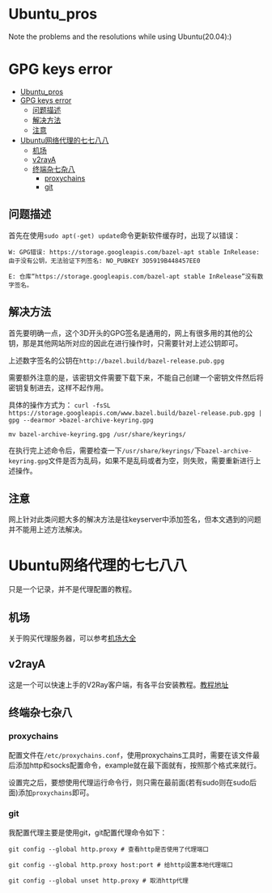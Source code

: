 # Ubuntu_pros
Note the problems and the resolutions while using Ubuntu(20.04):)

# GPG keys error
- [Ubuntu\_pros](#ubuntu_pros)
- [GPG keys error](#gpg-keys-error)
  - [问题描述](#问题描述)
  - [解决方法](#解决方法)
  - [注意](#注意)
- [Ubuntu网络代理的七七八八](#ubuntu网络代理的七七八八)
  - [机场](#机场)
  - [v2rayA](#v2raya)
  - [终端杂七杂八](#终端杂七杂八)
    - [proxychains](#proxychains)
    - [git](#git)

## 问题描述
首先在使用`sudo apt(-get) update`命令更新软件缓存时，出现了以错误：

`W: GPG错误: https://storage.googleapis.com/bazel-apt stable InRelease: 由于没有公钥，无法验证下列签名: NO_PUBKEY 3D5919B448457EE0`

`E: 仓库“https://storage.googleapis.com/bazel-apt stable InRelease”没有数字签名。`

## 解决方法
首先要明确一点，这个3D开头的GPG签名是通用的，网上有很多用的其他的公钥，那是其他网站所对应的因此在进行操作时，只需要针对上述公钥即可。

上述数字签名的公钥在`http://bazel.build/bazel-release.pub.gpg`

需要额外注意的是，该密钥文件需要下载下来，不能自己创建一个密钥文件然后将密钥复制进去，这样不起作用。

具体的操作方式为：
`curl -fsSL https://storage.googleapis.com/www.bazel.build/bazel-release.pub.gpg | gpg --dearmor >bazel-archive-keyring.gpg`

`mv bazel-archive-keyring.gpg /usr/share/keyrings/`

在执行完上述命令后，需要检查一下`/usr/share/keyrings/`下`bazel-archive-keyring.gpg`文件是否为乱码，如果不是乱码或者为空，则失败，需要重新进行上述操作。

## 注意
网上针对此类问题大多的解决方法是往keyserver中添加签名，但本文遇到的问题并不能用上述方法解决。

# Ubuntu网络代理的七七八八
只是一个记录，并不是代理配置的教程。
## 机场
关于购买代理服务器，可以参考[机场大全](http://duyaoss.com)
## v2rayA
这是一个可以快速上手的V2Ray客户端，有各平台安装教程。[教程地址](https://v2raya.org)
## 终端杂七杂八
### proxychains
配置文件在`/etc/proxychains.conf`，使用proxychains工具时，需要在该文件最后添加http和socks配置命令，example就在最下面就有，按照那个格式来就行。

设置完之后，要想使用代理运行命令行，则只需在最前面(若有sudo则在sudo后面)添加`proxychains`即可。
### git
我配置代理主要是使用git，git配置代理命令如下：
```
git config --global http.proxy # 查看http是否使用了代理端口

git config --global http.proxy host:port # 给http设置本地代理端口

git config --global unset http.proxy # 取消http代理
```
